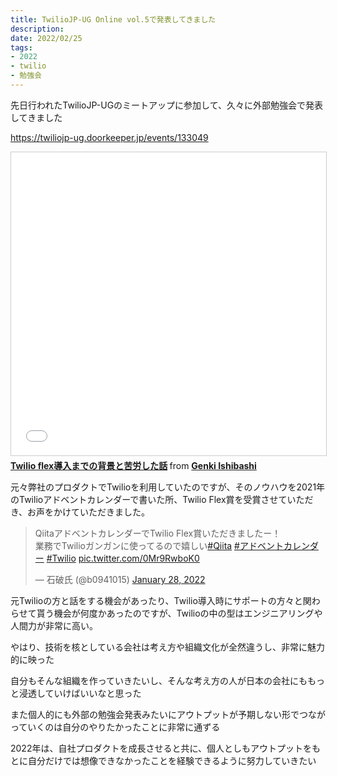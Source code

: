 ```yaml
---
title: TwilioJP-UG Online vol.5で発表してきました
description:
date: 2022/02/25
tags:
- 2022
- twilio
- 勉強会
---
```


先日行われたTwilioJP-UGのミートアップに参加して、久々に外部勉強会で発表してきました

https://twiliojp-ug.doorkeeper.jp/events/133049


<iframe src="//www.slideshare.net/slideshow/embed_code/key/1qO0jqqXGzDVcZ" width="595" height="485" frameborder="0" marginwidth="0" marginheight="0" scrolling="no" style="border:1px solid #CCC; border-width:1px; margin-bottom:5px; max-width: 100%;" allowfullscreen> </iframe> <div style="margin-bottom:5px"> <strong> <a href="//www.slideshare.net/genkiishibashi3/twilio-flex-251282309" title="Twilio flex導入までの背景と苦労した話" target="_blank">Twilio flex導入までの背景と苦労した話</a> </strong> from <strong><a href="//www.slideshare.net/genkiishibashi3" target="_blank">Genki Ishibashi</a></strong> </div>


元々弊社のプロダクトでTwilioを利用していたのですが、そのノウハウを2021年のTwilioアドベントカレンダーで書いた所、Twilio Flex賞を受賞させていただき、お声をかけていただきました。

<blockquote class="twitter-tweet"><p lang="ja" dir="ltr">QiitaアドベントカレンダーでTwilio Flex賞いただきましたー！<br>業務でTwilioガンガンに使ってるので嬉しい<a href="https://twitter.com/hashtag/Qiita?src=hash&amp;ref_src=twsrc%5Etfw">#Qiita</a> <a href="https://twitter.com/hashtag/%E3%82%A2%E3%83%89%E3%83%99%E3%83%B3%E3%83%88%E3%82%AB%E3%83%AC%E3%83%B3%E3%83%80%E3%83%BC?src=hash&amp;ref_src=twsrc%5Etfw">#アドベントカレンダー</a> <a href="https://twitter.com/hashtag/Twilio?src=hash&amp;ref_src=twsrc%5Etfw">#Twilio</a> <a href="https://t.co/0Mr9RwboK0">pic.twitter.com/0Mr9RwboK0</a></p>&mdash; 石破氏 (@b0941015) <a href="https://twitter.com/b0941015/status/1486915309206663169?ref_src=twsrc%5Etfw">January 28, 2022</a></blockquote> <script async src="https://platform.twitter.com/widgets.js" charset="utf-8"></script>

元Twilioの方と話をする機会があったり、Twilio導入時にサポートの方々と関わらせて貰う機会が何度かあったのですが、Twilioの中の型はエンジニアリングや人間力が非常に高い。

やはり、技術を核としている会社は考え方や組織文化が全然違うし、非常に魅力的に映った

自分もそんな組織を作っていきたいし、そんな考え方の人が日本の会社にももっと浸透していけばいいなと思った



また個人的にも外部の勉強会発表みたいにアウトプットが予期しない形でつながっていくのは自分のやりたかったことに非常に通ずる

2022年は、自社プロダクトを成長させると共に、個人としもアウトプットをもとに自分だけでは想像できなかったことを経験できるように努力していきたい
